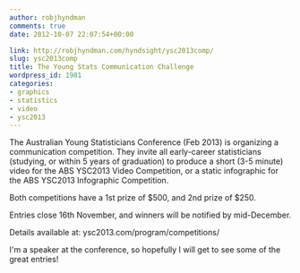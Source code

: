 ```yaml
---
author: robjhyndman
comments: true
date: 2012-10-07 22:07:54+00:00

link: http://robjhyndman.com/hyndsight/ysc2013comp/
slug: ysc2013comp
title: The Young Stats Communication Challenge
wordpress_id: 1981
categories:
- graphics
- statistics
- video
- ysc2013
---
```


The Australian Young Statisticians Conference (Feb 2013) is organizing a communication competition. They invite all early-career statisticians (studying, or within 5 years of graduation) to produce a short (3-5 minute) video for the ABS YSC2013 Video Competition, or a static infographic for the ABS YSC2013 Infographic Competition.

Both competitions have a 1st prize of $500, and 2nd prize of $250.

Entries close 16th November, and winners will be notified by mid-December.

Details available at: ysc2013.com/program/competitions/

I'm a speaker at the conference, so hopefully I will get to see some of the great entries!


